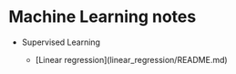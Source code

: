 # Machine Learning notes

<ul>
<li>Supervised Learning</li>
<ul>
<li>[Linear regression](linear_regression/README.md)</li>
</ul> 
</ul> 
